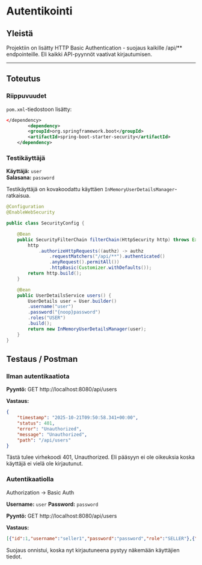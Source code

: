 # Autentikointi 

## Yleistä 

Projektiin on lisätty HTTP Basic Authentication - suojaus kaikille /api/** endpointeille. Eli kaikki API-pyynnöt vaativat kirjautumisen.  

---

## Toteutus

### Riippuvuudet

`pom.xml`-tiedostoon lisätty: 

```xml
</dependency>
		<dependency>
    	<groupId>org.springframework.boot</groupId>
    	<artifactId>spring-boot-starter-security</artifactId>
	</dependency>
```
### Testikäyttäjä

**Käyttäjä:** `user`\
**Salasana:** `password`

Testikäyttäjä on kovakoodattu käyttäen `InMemoryUserDetailsManager`-ratkaisua.

```java
@Configuration
@EnableWebSecurity

public class SecurityConfig { 

    @Bean
    public SecurityFilterChain filterChain(HttpSecurity http) throws Exception {
        http
            .authorizeHttpRequests((authz) -> authz
                .requestMatchers("/api/**").authenticated()
                .anyRequest().permitAll())
                .httpBasic(Customizer.withDefaults());
        return http.build();
    }

    @Bean
    public UserDetailsService users() {
        UserDetails user = User.builder()
        .username("user")
        .password("{noop}password")
        .roles("USER")
        .build();
        return new InMemoryUserDetailsManager(user);
    }
}
```

## Testaus / Postman

### Ilman autentikaatiota

**Pyyntö:** GET http://localhost:8080/api/users 

**Vastaus:** 

```json 
{
    "timestamp": "2025-10-21T09:50:58.341+00:00",
    "status": 401,
    "error": "Unauthorized",
    "message": "Unauthorized",
    "path": "/api/users"
}
```

Tästä tulee virhekoodi 401, Unauthorized. Eli pääsyyn ei ole oikeuksia koska käyttäjä ei vielä ole kirjautunut. 

### Autentikaatiolla

Authorization → Basic Auth 

**Username:** `user`
**Password:** `password` 

**Pyyntö:** GET http://localhost:8080/api/users 

**Vastaus:**

```json 
[{"id":1,"username":"seller1","password":"password","role":"SELLER"},{"id":2,"username":"seller2","password":"password","role":"SELLER"}]
```

Suojaus onnistui, koska nyt kirjautuneena pystyy näkemään käyttäjien tiedot.